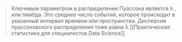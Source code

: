 >Ключевым параметром в распределении Пуассона является λ , или лямбда. Это среднее число событий, которое происходит в указанный интервал времени или пространства. Дисперсия пуассоновского распределения тоже равна λ
>[[Практическая статистика для специалистов Data Science]]

